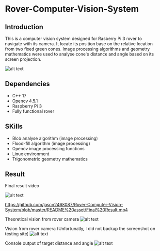 # Rover-Computer-Vision-System

## Introduction
This is a computer vision system designed for Rasberry Pi 3 rover to navigate with its camera. It locate its position base on the relative location from two fixed green cones. Image processing algorithms and geometry mathematics were used to analyse cone's distance and angle based on its screen projection.

![alt text](https://github.com/jason2468087/Rover-Computer-Vision-System/blob/master/README%20asset/Rover%20function.jpg?raw=true)

## Dependencies
- C++ 17
- Opencv 4.5.1
- Raspberry Pi 3
- Fully functional rover

## SKills
- Blob analyse algorithm (image processing)
- Flood-fill algorithm (image processing)
- Opencv image processing functions
- Linux environment
- Trigonometric geometry mathematics

## Result

Final result video

![alt text](https://github.com/jason2468087/Rover-Computer-Vision-System/blob/master/README%20asset/Final%20Result.png?raw=true)

https://github.com/jason2468087/Rover-Computer-Vision-System/blob/master/README%20asset/Final%20Result.mp4

Theoretical vision from rover camera
![alt text](https://github.com/jason2468087/Rover-Computer-Vision-System/blob/master/README%20asset/Rover%20Vision%20Theoretical.jpg?raw=true)

Vision from rover camera (Unfortunatly, I did not backup the screenshot on testing site)
![alt text](https://github.com/jason2468087/Rover-Computer-Vision-System/blob/master/README%20asset/Rover%20Vision%20Actual.jpg?raw=true)

Console output of target distance and angle
![alt text](https://github.com/jason2468087/Rover-Computer-Vision-System/blob/master/README%20asset/Console%20Result.png?raw=true)
